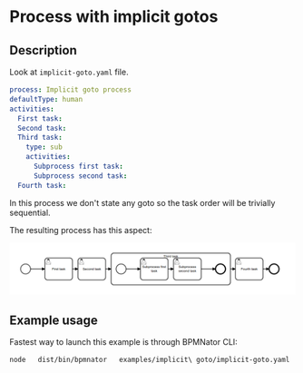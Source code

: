 # Process with implicit gotos

## Description

Look at `implicit-goto.yaml` file.

```YAML
process: Implicit goto process
defaultType: human
activities:
  First task:
  Second task:
  Third task:
    type: sub
    activities:
      Subprocess first task:
      Subprocess second task:
  Fourth task:
```

In this process we don't state any goto so the task order will be trivially sequential.

The resulting process has this aspect:

![Implicit goto](implicit-goto.png?raw=true)

## Example usage
Fastest way to launch this example is through BPMNator CLI:

```BASH
node   dist/bin/bpmnator   examples/implicit\ goto/implicit-goto.yaml   examples/implicit\ goto/implicit-goto.bpmn
```